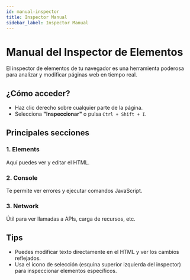 ```yaml
---
id: manual-inspector
title: Inspector Manual
sidebar_label: Inspector Manual
---
```


# Manual del Inspector de Elementos

El inspector de elementos de tu navegador es una herramienta poderosa para analizar y modificar páginas web en tiempo real.

## ¿Cómo acceder?

- Haz clic derecho sobre cualquier parte de la página.
- Selecciona **"Inspeccionar"** o pulsa `Ctrl + Shift + I`.

## Principales secciones

### 1. **Elements**
Aquí puedes ver y editar el HTML.

### 2. **Console**
Te permite ver errores y ejecutar comandos JavaScript.

### 3. **Network**
Útil para ver llamadas a APIs, carga de recursos, etc.

## Tips

- Puedes modificar texto directamente en el HTML y ver los cambios reflejados.
- Usa el icono de selección (esquina superior izquierda del inspector) para inspeccionar elementos específicos.
